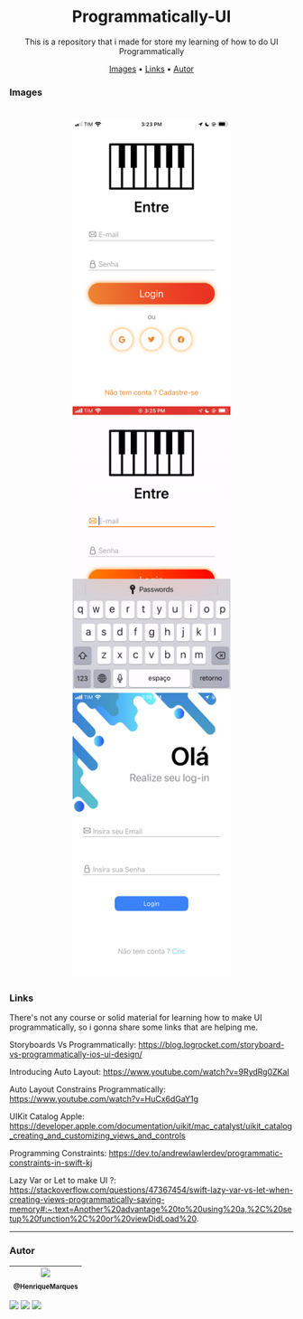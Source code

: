 <h1 align="center">
  Programmatically-UI
</h1>   

<p align="center"> This is a repository that i made for store my learning of how to do UI Programmatically
  
  <p align="center">
  <a href="#Images">Images</a> •
  <a href="#Links">Links</a> •
  <a href="#autor">Autor</a> 
</p>
  
  </h1>


### Images 

<h1 align="center">
  <img alt="png" src="./Github/github1.PNG" height="500"/>
  <img alt="gif" src="./Github/git.gif" height="500"/>
  <img alt="jpeg" src="./Github/github2.jpeg" height="500"/>

### Links 

There's not any course or solid material for learning how to make UI programmatically, so i gonna share some links that are helping me.
  
Storyboards Vs Programmatically: https://blog.logrocket.com/storyboard-vs-programmatically-ios-ui-design/
  
Introducing Auto Layout: https://www.youtube.com/watch?v=9RydRg0ZKaI
  
Auto Layout Constrains Programmatically: https://www.youtube.com/watch?v=HuCx6dGaY1g

UIKit Catalog Apple: https://developer.apple.com/documentation/uikit/mac_catalyst/uikit_catalog_creating_and_customizing_views_and_controls

Programming Constraints: https://dev.to/andrewlawlerdev/programmatic-constraints-in-swift-kj

  Lazy Var or Let to make UI ?: https://stackoverflow.com/questions/47367454/swift-lazy-var-vs-let-when-creating-views-programmatically-saving-memory#:~:text=Another%20advantage%20to%20using%20a,%2C%20setup%20function%2C%20or%20viewDidLoad%20.
  
---
### Autor 

| [<img src="https://avatars.githubusercontent.com/u/86681672?s=96&v=4" width=115><br><sub>@HenriqueMarques</sub>](https://github.com/RickyMarq) |
| :---: |

<a href = "mailto:henriquefmcosta75@gmail.com"><img src="https://img.shields.io/badge/-Gmail-%23333?style=for-the-badge&logo=gmail&logoColor=white" target="_blank"></a>
<a href="https://www.instagram.com/henrique_marques76/" target="_blank"><img src="https://img.shields.io/badge/-Instagram-%23E4405F?style=for-the-badge&logo=instagram&logoColor=white" target="_blank"></a> 
 <a href="https://www.linkedin.com/in/henrique-marques-5553581b5/" target="_blank"><img src="https://img.shields.io/badge/-LinkedIn-%230077B5?style=for-the-badge&logo=linkedin&logoColor=white" target="_blank"></a> 
 
  
